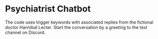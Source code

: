# Psychiatrist Chatbot

The code uses trigger keywords with associated replies from the fictional doctor Hannibal Lecter. 
Start the conversation by a greeting to the text channel on Discord.

